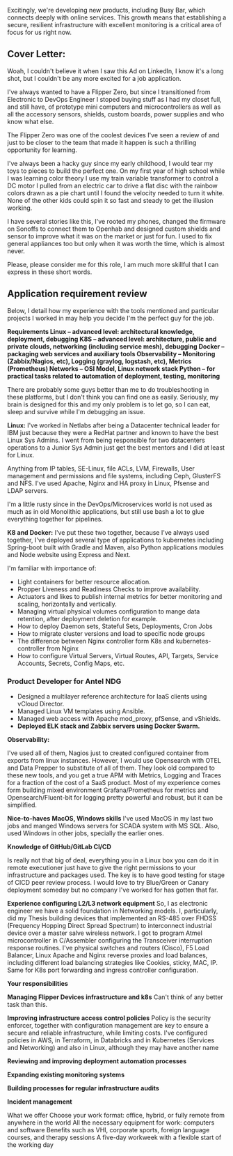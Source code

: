 Excitingly, we're developing new products, including Busy Bar, which connects deeply with online services. This growth means that establishing a secure, resilient infrastructure with excellent monitoring is a critical area of focus for us right now.

## Cover Letter:
Woah, I couldn't believe it when I saw this Ad on LinkedIn, I know it's a long shot, but I couldn't be any more excited for a job application.

I've always wanted to have a Flipper Zero, but since I transitioned from Electronic to DevOps Engineer I stoped buying stuff as I had my closet full, and still have, 
of prototype mini computers and microcontrollers as well as all the accessory sensors, shields, custom boards, power supplies and who know what else.

The Flipper Zero was one of the coolest devices I've seen a review of and just to be closer to the team that made it happen is such a thrilling opportunity for learning.

I've always been a hacky guy since my early childhood, I would tear my toys to pieces to build the perfect one. 
On my first year of high school while I was learning color theory I use my train variable transformer to control a DC motor 
I pulled from an electric car to drive a flat disc with the rainbow colors drawn as a pie chart until I found the 
velocity needed to turn it white. None of the other kids could spin it so fast and steady to get the illusion working. 

I have several stories like this, I've rooted my phones, changed the firmware on Sonoffs to connect them to Openhab and 
designed custom shields and sensor to improve what it was on the market or just for fun. I used to fix general appliances 
too but only when it was worth the time, which is almost never.

Please, please consider me for this role, I am much more skillful that I can express in these short words.

## Application requirement review

Below, I detail how my experience with the tools mentioned and particular projects I worked in may help you decide I'm the perfect guy for the job.

**Requirements
Linux – advanced level: architectural knowledge, deployment, debugging
K8S – advanced level: architecture, public and private clouds, networking (including service mesh), debugging
Docker – packaging web services and auxiliary tools
Observability – Monitoring (Zabbix/Nagios, etc), Logging (graylog, logstash, etc), Metrics (Prometheus) Networks – OSI Model, Linux network stack
Python – for practical tasks related to automation of deployment, testing, monitoring**

There are probably some guys better than me to do troubleshooting in these platforms, but I don't think you can find one as easily.
Seriously, my brain is designed for this and my only problem is to let go, so I can eat, sleep and survive while I'm debugging an issue.

**Linux:**
I've worked in Netlabs after being a Datacenter technical leader for IBM just because they were a RedHat partner and known to have the best Linux Sys Admins.
I went from being responsible for two datacenters operations to a Junior Sys Admin just get the best mentors and I did at least for Linux.

Anything from IP tables, SE-Linux, file ACLs, LVM, Firewalls, User management and permissions and file systems, including Ceph, GlusterFS and NFS. 
I've used Apache, Nginx and HA proxy in Linux, Pfsense and LDAP servers.

I'm a little rusty since in the DevOps/Microservices world is not used as much as in old Monolithic applications, 
but still use bash a lot to glue everything together for pipelines.


**K8 and Docker:**
I've put these two together, because I've always used together, I've deployed several type of applications to kubernetes 
including Spring-boot built with Gradle and Maven, also Python applications modules and Node website using Express and Next.

I'm familiar with importance of: 
- Light containers for better resource allocation.
- Propper Liveness and Readiness Checks to improve availability.
- Actuators and likes to publish internal metrics for better monitoring and scaling, horizontally and vertically.
- Managing virtual physical volumes configuration to mange data retention, after deployment deletion for example.
- How to deploy Daemon sets, Stateful Sets, Deployments, Cron Jobs
- How to migrate cluster versions and load to specific node groups
- The difference between Nginx controller form K8s and kubernetes-controller from Nginx
- How to configure Virtual Servers, Virtual Routes, API, Targets, Service Accounts, Secrets, Config Maps, etc.

### Product Developer for Antel NDG


- Designed a multilayer reference architecture for IaaS clients using vCloud Director.
- Managed Linux VM templates using Ansible.
- Managed web access with Apache mod_proxy, pfSense, and vShields.
- **Deployed ELK stack and Zabbix servers using Docker Swarm.**

**Observability:**

I've used all of them, Nagios just to created configured container from exports from linux instances. 
However, I would use Opensearch with OTEL and Data Prepper to substitute of all of them. 
They look old compared to these new tools, and you get a true APM with Metrics, Logging and Traces for a fraction of the cost of a SaaS product. 
Most of my experience comes form building mixed environment Grafana/Prometheus for metrics and Opensearch/Fluent-bit for logging 
pretty powerful and robust, but it can be simplified.



**Nice-to-haves**
**MacOS, Windows skills**
I've used MacOS in my last two jobs and manged Windows servers for SCADA system with MS SQL. Also, used Windows in other jobs, specially the earlier ones.

**Knowledge of GitHub/GitLab CI/CD**

Is really not that big of deal, everything you in a Linux box you can do it in remote executioner just have to give the 
right permissions to your infrastructure and  packages used. The key is to have good testing for stage of CICD peer review process. 
I would love to try Blue/Green or Canary deployment someday but no company I've worked for has gotten that far.

**Experience configuring L2/L3 network equipment**
So, I as electronic engineer we have a solid foundation in Networking models. I, particularly, did my Thesis building devices
that implemented an RS-485 over FHDSS (Frequency Hopping Direct Spread Spectrum) to interconnect industrial device over a master salve wireless network.
I got to program Atmel microcontroller in C/Assembler configuring the Transceiver interruption response routines.
I've physical switches and routers (Cisco), F5 Load Balancer, Linux Apache and Nginx reverse proxies and load balances, including different load balancing strategies like Cookies, sticky, MAC, IP.
Same for K8s port forwarding and ingress controller configuration.

**Your responsibilities**

**Managing Flipper Devices infrastructure and k8s**
Can't think of any better task than this.

**Improving infrastructure access control policies**
Policy is the security enforcer, together with configuration management are key to ensure a secure and reliable infrastructure, while limiting costs. 
I've configured policies in AWS, in Terraform, in Databricks and in Kubernetes (Services and Networking) and also in Linux, although they may have another name 

**Reviewing and improving deployment automation processes**


**Expanding existing monitoring systems**



**Building processes for regular infrastructure audits**


**Incident management**


What we offer
Choose your work format: office, hybrid, or fully remote from anywhere in the world
All the necessary equipment for work: computers and software
Benefits such as VHI, corporate sports, foreign language courses, and therapy sessions
A five-day workweek with a flexible start of the working day

